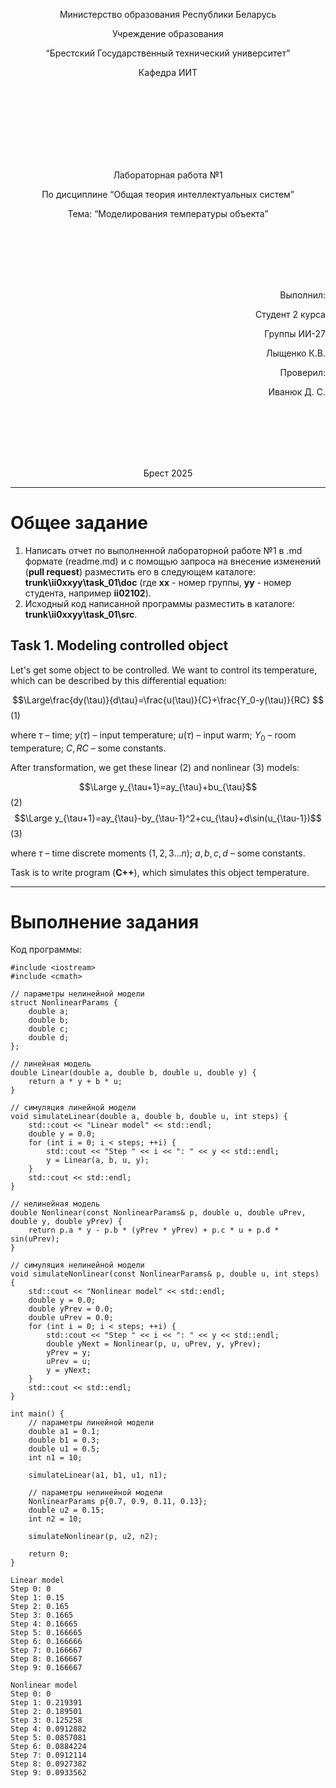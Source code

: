 <p align="center"> Министерство образования Республики Беларусь</p>
<p align="center">Учреждение образования</p>
<p align="center">“Брестский Государственный технический университет”</p>
<p align="center">Кафедра ИИТ</p>
<br><br><br><br><br><br><br>
<p align="center">Лабораторная работа №1</p>
<p align="center">По дисциплине “Общая теория интеллектуальных систем”</p>
<p align="center">Тема: “Моделирования температуры объекта”</p>
<br><br><br><br><br>
<p align="right">Выполнил:</p>
<p align="right">Студент 2 курса</p>
<p align="right">Группы ИИ-27</p>
<p align="right">Лыщенко К.В.</p>
<p align="right">Проверил:</p>
<p align="right">Иванюк Д. С.</p>
<br><br><br><br><br>
<p align="center">Брест 2025</p>

<hr>

# Общее задание #
1. Написать отчет по выполненной лабораторной работе №1 в .md формате (readme.md) и с помощью запроса на внесение изменений (**pull request**) разместить его в следующем каталоге: **trunk\ii0xxyy\task_01\doc** (где **xx** - номер группы, **yy** - номер студента, например **ii02102**).
2. Исходный код написанной программы разместить в каталоге: **trunk\ii0xxyy\task_01\src**.
## Task 1. Modeling controlled object ##
Let's get some object to be controlled. We want to control its temperature, which can be described by this differential equation:

$$\Large\frac{dy(\tau)}{d\tau}=\frac{u(\tau)}{C}+\frac{Y_0-y(\tau)}{RC} $$ (1)

where $\tau$ – time; $y(\tau)$ – input temperature; $u(\tau)$ – input warm; $Y_0$ – room temperature; $C,RC$ – some constants.

After transformation, we get these linear (2) and nonlinear (3) models:

$$\Large y_{\tau+1}=ay_{\tau}+bu_{\tau}$$ (2)
$$\Large y_{\tau+1}=ay_{\tau}-by_{\tau-1}^2+cu_{\tau}+d\sin(u_{\tau-1})$$ (3)

where $\tau$ – time discrete moments ($1,2,3{\dots}n$); $a,b,c,d$ – some constants.

Task is to write program (**C++**), which simulates this object temperature.

<hr>

# Выполнение задания #

Код программы:
```
#include <iostream>
#include <cmath>

// параметры нелинейной модели
struct NonlinearParams {
    double a;
    double b;
    double c;
    double d;
};

// линейная модель
double Linear(double a, double b, double u, double y) {
    return a * y + b * u;
}

// симуляция линейной модели
void simulateLinear(double a, double b, double u, int steps) {
    std::cout << "Linear model" << std::endl;
    double y = 0.0;
    for (int i = 0; i < steps; ++i) {
        std::cout << "Step " << i << ": " << y << std::endl;
        y = Linear(a, b, u, y);
    }
    std::cout << std::endl;
}

// нелинейная модель
double Nonlinear(const NonlinearParams& p, double u, double uPrev, double y, double yPrev) {
    return p.a * y - p.b * (yPrev * yPrev) + p.c * u + p.d * sin(uPrev);
}

// симуляция нелинейной модели
void simulateNonlinear(const NonlinearParams& p, double u, int steps) {
    std::cout << "Nonlinear model" << std::endl;
    double y = 0.0;
    double yPrev = 0.0;
    double uPrev = 0.0;
    for (int i = 0; i < steps; ++i) {
        std::cout << "Step " << i << ": " << y << std::endl;
        double yNext = Nonlinear(p, u, uPrev, y, yPrev);
        yPrev = y;
        uPrev = u;
        y = yNext;
    }
    std::cout << std::endl;
}

int main() {
    // параметры линейной модели
    double a1 = 0.1;
    double b1 = 0.3;
    double u1 = 0.5;
    int n1 = 10;

    simulateLinear(a1, b1, u1, n1);

    // параметры нелинейной модели
    NonlinearParams p{0.7, 0.9, 0.11, 0.13};
    double u2 = 0.15;
    int n2 = 10;

    simulateNonlinear(p, u2, n2);

    return 0;
}
```     
```
Linear model
Step 0: 0
Step 1: 0.15
Step 2: 0.165
Step 3: 0.1665
Step 4: 0.16665
Step 5: 0.166665
Step 6: 0.166666
Step 7: 0.166667
Step 8: 0.166667
Step 9: 0.166667

Nonlinear model
Step 0: 0
Step 1: 0.219391
Step 2: 0.189501
Step 3: 0.125258
Step 4: 0.0912882
Step 5: 0.0857081
Step 6: 0.0884224
Step 7: 0.0912114
Step 8: 0.0927382
Step 9: 0.0933562
```